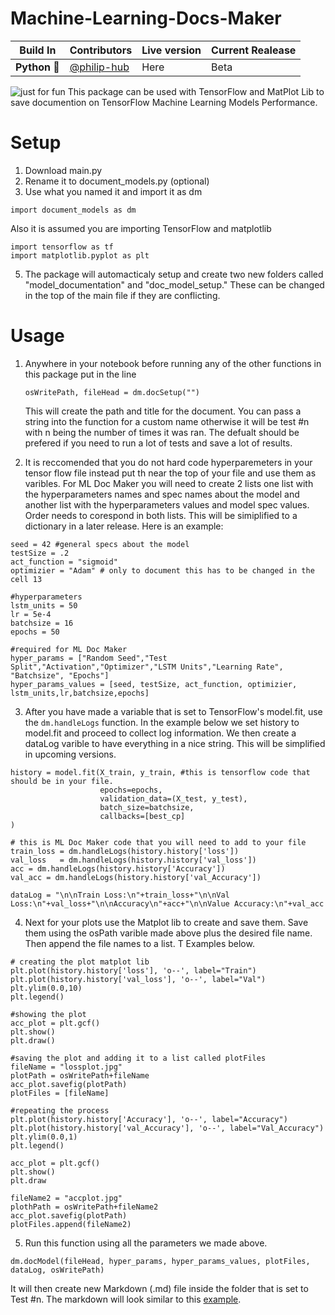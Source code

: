 # Machine-Learning-Docs-Maker

Build In | Contributors | Live version | Current Realease
--- | --- | --- | ---
**Python 🐍** | [@philip-hub](https://github.com/philip-hub) | Here | Beta

![just for fun](https://media4.giphy.com/media/MKorKFj0Muz4P0CI7D/giphy.gif?cid=ecf05e47o5eob94tjfen8iu5w95jekxx1co44buhwcbtw8tw&ep=v1_gifs_search&rid=giphy.gif&ct=g)
This package can be used with TensorFlow and MatPlot Lib to save documention on TensorFlow Machine Learning Models Performance.

# Setup
1. Download main.py
2. Rename it to document_models.py (optional)
3. Use what you named it and import it as dm <br>
```
import document_models as dm
```
Also it is assumed you are importing TensorFlow and matplotlib
```
import tensorflow as tf
import matplotlib.pyplot as plt
```

5. The package will automacticaly setup and create two new folders called "model_documentation" and  "doc_model_setup." These can be changed in the top of the main file if they are conflicting.

# Usage

1. Anywhere in your notebook before running any of the other functions in this package put in the line <br>
    ```
   osWritePath, fileHead = dm.docSetup("")
    ```
    This will create the path and title for the document. You can pass a string into the function for a custom name otherwise it will be test #n with n being the number of times it was       ran. The defualt should be prefered if you need to run a lot of tests and save a lot of results.

2. It is reccomended that you do not hard code hyperparemeters in your tensor flow file instead put th near the top of your file and use them as varibles. For ML Doc Maker you will need to create 2 lists one list with the hyperparameters names and spec names about the model and another list with the hyperparameters values and model spec values. Order needs to corespond in both lists. This will be simiplified to a dictionary in a later release. Here is an example:
```
seed = 42 #general specs about the model
testSize = .2
act_function = "sigmoid"
optimizier = "Adam" # only to document this has to be changed in the cell 13 

#hyperparameters
lstm_units = 50
lr = 5e-4
batchsize = 16
epochs = 50

#required for ML Doc Maker
hyper_params = ["Random Seed","Test Split","Activation","Optimizer","LSTM Units","Learning Rate", "Batchsize", "Epochs"]
hyper_params_values = [seed, testSize, act_function, optimizier, lstm_units,lr,batchsize,epochs]

```


3. After you have made a variable that is set to TensorFlow's model.fit, use the `dm.handleLogs` function. In the example below we set history to model.fit and proceed to collect log information. We then create a dataLog varible to have everything in a nice string. This will be simplified in upcoming versions.
```
history = model.fit(X_train, y_train, #this is tensorflow code that should be in your file.
                    epochs=epochs, 
                    validation_data=(X_test, y_test),
                    batch_size=batchsize,
                    callbacks=[best_cp]
)

# this is ML Doc Maker code that you will need to add to your file
train_loss = dm.handleLogs(history.history['loss'])
val_loss   = dm.handleLogs(history.history['val_loss'])
acc = dm.handleLogs(history.history['Accuracy'])
val_acc = dm.handleLogs(history.history['val_Accuracy'])

dataLog = "\n\nTrain Loss:\n"+train_loss+"\n\nVal Loss:\n"+val_loss+"\n\nAccuracy\n"+acc+"\n\nValue Accuracy:\n"+val_acc
```
4. Next for your plots use the Matplot lib to create and save them. Save them using the osPath varible made above plus the desired file name. Then append the file names to a list. T Examples below.
```
# creating the plot matplot lib
plt.plot(history.history['loss'], 'o--', label="Train")
plt.plot(history.history['val_loss'], 'o--', label="Val")
plt.ylim(0.0,10)
plt.legend()

#showing the plot
acc_plot = plt.gcf()
plt.show()
plt.draw()

#saving the plot and adding it to a list called plotFiles
fileName = "lossplot.jpg"
plotPath = osWritePath+fileName
acc_plot.savefig(plotPath)
plotFiles = [fileName]

#repeating the process
plt.plot(history.history['Accuracy'], 'o--', label="Accuracy")
plt.plot(history.history['val_Accuracy'], 'o--', label="Val_Accuracy")
plt.ylim(0.0,1)
plt.legend()

acc_plot = plt.gcf()
plt.show()
plt.draw

fileName2 = "accplot.jpg"
plothPath = osWritePath+fileName2
acc_plot.savefig(plotPath)
plotFiles.append(fileName2)
```
5. Run this function using all the parameters we made above.

```
dm.docModel(fileHead, hyper_params, hyper_params_values, plotFiles, dataLog, osWritePath)
```
   It will then create new Markdown (.md) file inside the folder that is set to Test #n. The markdown will look similar to this <a href="https://github.com/philip-hub/Machine-Learning-Docs-Maker/blob/main/Test%20Example/model_documentation.md">example</a>.
